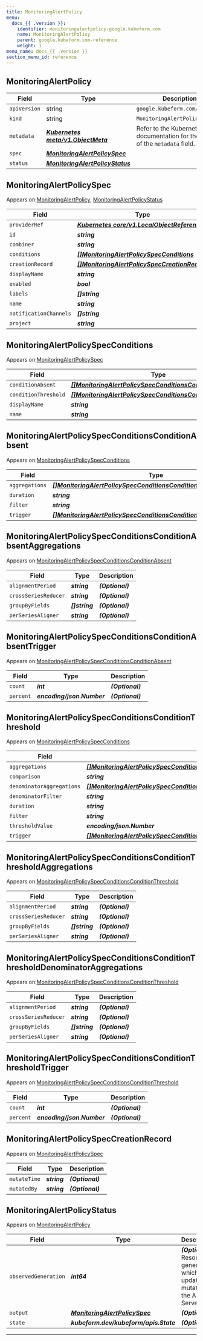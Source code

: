 ```yaml
---
title: MonitoringAlertPolicy
menu:
  docs_{{ .version }}:
    identifier: monitoringalertpolicy-google.kubeform.com
    name: MonitoringAlertPolicy
    parent: google.kubeform.com-reference
    weight: 1
menu_name: docs_{{ .version }}
section_menu_id: reference
---
```


## MonitoringAlertPolicy
| Field | Type | Description |
| ------ | ----- | ----------- |
| `apiVersion` | string | `google.kubeform.com/v1alpha1` |
|    `kind` | string | `MonitoringAlertPolicy` |
| `metadata` | ***[Kubernetes meta/v1.ObjectMeta](https://kubernetes.io/docs/reference/generated/kubernetes-api/v1.13/#objectmeta-v1-meta)***|Refer to the Kubernetes API documentation for the fields of the `metadata` field.|
| `spec` | ***[MonitoringAlertPolicySpec](#monitoringalertpolicyspec)***||
| `status` | ***[MonitoringAlertPolicyStatus](#monitoringalertpolicystatus)***||
## MonitoringAlertPolicySpec

Appears on:[MonitoringAlertPolicy](#monitoringalertpolicy), [MonitoringAlertPolicyStatus](#monitoringalertpolicystatus)

| Field | Type | Description |
| ------ | ----- | ----------- |
| `providerRef` | ***[Kubernetes core/v1.LocalObjectReference](https://kubernetes.io/docs/reference/generated/kubernetes-api/v1.13/#localobjectreference-v1-core)***||
| `id` | ***string***||
| `combiner` | ***string***||
| `conditions` | ***[[]MonitoringAlertPolicySpecConditions](#monitoringalertpolicyspecconditions)***||
| `creationRecord` | ***[[]MonitoringAlertPolicySpecCreationRecord](#monitoringalertpolicyspeccreationrecord)***| ***(Optional)*** |
| `displayName` | ***string***||
| `enabled` | ***bool***||
| `labels` | ***[]string***| ***(Optional)*** |
| `name` | ***string***| ***(Optional)*** |
| `notificationChannels` | ***[]string***| ***(Optional)*** |
| `project` | ***string***| ***(Optional)*** |
## MonitoringAlertPolicySpecConditions

Appears on:[MonitoringAlertPolicySpec](#monitoringalertpolicyspec)

| Field | Type | Description |
| ------ | ----- | ----------- |
| `conditionAbsent` | ***[[]MonitoringAlertPolicySpecConditionsConditionAbsent](#monitoringalertpolicyspecconditionsconditionabsent)***| ***(Optional)*** |
| `conditionThreshold` | ***[[]MonitoringAlertPolicySpecConditionsConditionThreshold](#monitoringalertpolicyspecconditionsconditionthreshold)***| ***(Optional)*** |
| `displayName` | ***string***||
| `name` | ***string***| ***(Optional)*** |
## MonitoringAlertPolicySpecConditionsConditionAbsent

Appears on:[MonitoringAlertPolicySpecConditions](#monitoringalertpolicyspecconditions)

| Field | Type | Description |
| ------ | ----- | ----------- |
| `aggregations` | ***[[]MonitoringAlertPolicySpecConditionsConditionAbsentAggregations](#monitoringalertpolicyspecconditionsconditionabsentaggregations)***| ***(Optional)*** |
| `duration` | ***string***||
| `filter` | ***string***| ***(Optional)*** |
| `trigger` | ***[[]MonitoringAlertPolicySpecConditionsConditionAbsentTrigger](#monitoringalertpolicyspecconditionsconditionabsenttrigger)***| ***(Optional)*** |
## MonitoringAlertPolicySpecConditionsConditionAbsentAggregations

Appears on:[MonitoringAlertPolicySpecConditionsConditionAbsent](#monitoringalertpolicyspecconditionsconditionabsent)

| Field | Type | Description |
| ------ | ----- | ----------- |
| `alignmentPeriod` | ***string***| ***(Optional)*** |
| `crossSeriesReducer` | ***string***| ***(Optional)*** |
| `groupByFields` | ***[]string***| ***(Optional)*** |
| `perSeriesAligner` | ***string***| ***(Optional)*** |
## MonitoringAlertPolicySpecConditionsConditionAbsentTrigger

Appears on:[MonitoringAlertPolicySpecConditionsConditionAbsent](#monitoringalertpolicyspecconditionsconditionabsent)

| Field | Type | Description |
| ------ | ----- | ----------- |
| `count` | ***int***| ***(Optional)*** |
| `percent` | ***encoding/json.Number***| ***(Optional)*** |
## MonitoringAlertPolicySpecConditionsConditionThreshold

Appears on:[MonitoringAlertPolicySpecConditions](#monitoringalertpolicyspecconditions)

| Field | Type | Description |
| ------ | ----- | ----------- |
| `aggregations` | ***[[]MonitoringAlertPolicySpecConditionsConditionThresholdAggregations](#monitoringalertpolicyspecconditionsconditionthresholdaggregations)***| ***(Optional)*** |
| `comparison` | ***string***||
| `denominatorAggregations` | ***[[]MonitoringAlertPolicySpecConditionsConditionThresholdDenominatorAggregations](#monitoringalertpolicyspecconditionsconditionthresholddenominatoraggregations)***| ***(Optional)*** |
| `denominatorFilter` | ***string***| ***(Optional)*** |
| `duration` | ***string***||
| `filter` | ***string***| ***(Optional)*** |
| `thresholdValue` | ***encoding/json.Number***| ***(Optional)*** |
| `trigger` | ***[[]MonitoringAlertPolicySpecConditionsConditionThresholdTrigger](#monitoringalertpolicyspecconditionsconditionthresholdtrigger)***| ***(Optional)*** |
## MonitoringAlertPolicySpecConditionsConditionThresholdAggregations

Appears on:[MonitoringAlertPolicySpecConditionsConditionThreshold](#monitoringalertpolicyspecconditionsconditionthreshold)

| Field | Type | Description |
| ------ | ----- | ----------- |
| `alignmentPeriod` | ***string***| ***(Optional)*** |
| `crossSeriesReducer` | ***string***| ***(Optional)*** |
| `groupByFields` | ***[]string***| ***(Optional)*** |
| `perSeriesAligner` | ***string***| ***(Optional)*** |
## MonitoringAlertPolicySpecConditionsConditionThresholdDenominatorAggregations

Appears on:[MonitoringAlertPolicySpecConditionsConditionThreshold](#monitoringalertpolicyspecconditionsconditionthreshold)

| Field | Type | Description |
| ------ | ----- | ----------- |
| `alignmentPeriod` | ***string***| ***(Optional)*** |
| `crossSeriesReducer` | ***string***| ***(Optional)*** |
| `groupByFields` | ***[]string***| ***(Optional)*** |
| `perSeriesAligner` | ***string***| ***(Optional)*** |
## MonitoringAlertPolicySpecConditionsConditionThresholdTrigger

Appears on:[MonitoringAlertPolicySpecConditionsConditionThreshold](#monitoringalertpolicyspecconditionsconditionthreshold)

| Field | Type | Description |
| ------ | ----- | ----------- |
| `count` | ***int***| ***(Optional)*** |
| `percent` | ***encoding/json.Number***| ***(Optional)*** |
## MonitoringAlertPolicySpecCreationRecord

Appears on:[MonitoringAlertPolicySpec](#monitoringalertpolicyspec)

| Field | Type | Description |
| ------ | ----- | ----------- |
| `mutateTime` | ***string***| ***(Optional)*** |
| `mutatedBy` | ***string***| ***(Optional)*** |
## MonitoringAlertPolicyStatus

Appears on:[MonitoringAlertPolicy](#monitoringalertpolicy)

| Field | Type | Description |
| ------ | ----- | ----------- |
| `observedGeneration` | ***int64***| ***(Optional)*** Resource generation, which is updated on mutation by the API Server.|
| `output` | ***[MonitoringAlertPolicySpec](#monitoringalertpolicyspec)***| ***(Optional)*** |
| `state` | ***kubeform.dev/kubeform/apis.State***| ***(Optional)*** |
---
